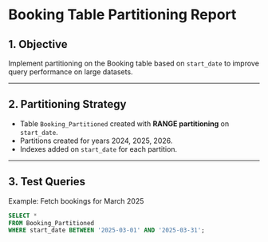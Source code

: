 # Booking Table Partitioning Report

## 1. Objective
Implement partitioning on the Booking table based on `start_date` to improve query performance on large datasets.

---

## 2. Partitioning Strategy
- Table `Booking_Partitioned` created with **RANGE partitioning** on `start_date`.
- Partitions created for years 2024, 2025, 2026.
- Indexes added on `start_date` for each partition.

---

## 3. Test Queries
Example: Fetch bookings for March 2025

```sql
SELECT *
FROM Booking_Partitioned
WHERE start_date BETWEEN '2025-03-01' AND '2025-03-31';
